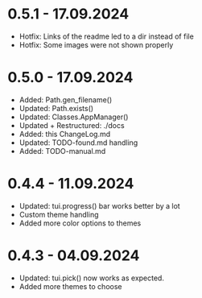 # 0.5.1 - 17.09.2024
- Hotfix: Links of the readme led to a dir instead of file
- Hotfix: Some images were not shown properly

# 0.5.0 - 17.09.2024
- Added: Path.gen_filename()
- Updated: Path.exists()
- Updated: Classes.AppManager()
- Updated + Restructured: ./docs
- Added: this ChangeLog.md
- Updated: TODO-found.md handling
- Added: TODO-manual.md


# 0.4.4 - 11.09.2024
- Updated: tui.progress() bar works better by a lot
- Custom theme handling
- Added more color options to themes


# 0.4.3 - 04.09.2024 
- Updated: tui.pick() now works as expected.
- Added more themes to choose

